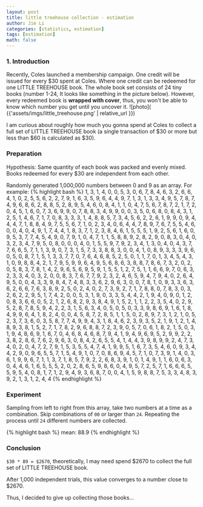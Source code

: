 ```yaml
---
layout: post
title: little treehouse collection - estimation
author: Jie Li
categories: [statistics, estimation]
tags: [estimation]
math: false
---
```


### 1. Introduction
Recently, Coles launched a membership campaign. One credit will be issued for every $30 spent at Coles. Where one credit can be redeemed for one LITTLE TREEHOUSE book. The whole book set consists of 24 tiny books (number 1-24, It looks like something in the picture below). However, every redeemed book is **wrapped with cover**, thus, you won't be able to know which number you get until you uncover it.
![photo]( {{'assets/imgs/little_treehouse.png' | relative_url }})

I am curious about roughly how much you gonna spend at Coles to collect a full set of LITTLE TREEHOUSE book (a single transaction of $30 or more but less than $60 is calculated as $30).

### Preparation
Hypothesis: Same quantity of each book was packed and evenly mixed. Books redeemed for every $30 are independent from each other.

Randomly generated 1,000,000 numbers between 0 and 9 as an array. For example:
{% highlight bash %}
1, 3, 1, 4, 0, 0, 5, 3, 0, 6, 7, 8, 4, 6, 3, 2, 6, 6, 4, 1, 0, 2, 5, 5, 6, 2, 2, 7, 9, 1, 6, 3, 5, 9, 6, 4, 4, 9, 7, 1, 3, 1, 3, 3, 4, 9, 5, 7, 8, 7, 4, 9, 6, 8, 6, 2, 8, 8, 5, 2, 8, 9, 5, 4, 6, 0, 8, 4, 1, 1, 0, 4, 7, 5, 6, 7, 8, 7, 2, 1, 7, 2, 0, 4, 5, 1, 6, 0, 7, 3, 6, 9, 9, 0, 7, 8, 8, 3, 4, 9, 9, 0, 0, 3, 5, 0, 6, 8, 0, 8, 4, 3, 1, 2, 5, 1, 4, 6, 7, 1, 7, 0, 8, 3, 3, 3, 1, 4, 8, 8, 5, 7, 3, 4, 5, 6, 2, 2, 6, 1, 9, 9, 0, 9, 4, 4, 4, 7, 1, 8, 8, 4, 9, 7, 5, 5, 6, 7, 1, 0, 2, 3, 4, 0, 6, 4, 4, 7, 8, 9, 7, 6, 7, 5, 5, 4, 6, 0, 0, 4, 0, 4, 9, 1, 7, 4, 4, 1, 8, 3, 7, 1, 2, 3, 8, 4, 6, 1, 5, 5, 5, 1, 9, 2, 5, 6, 1, 6, 0, 9, 5, 3, 7, 7, 4, 5, 4, 9, 0, 7, 9, 1, 0, 4, 7, 1, 1, 5, 8, 8, 9, 2, 8, 2, 9, 0, 8, 3, 0, 4, 0, 3, 2, 3, 4, 7, 9, 5, 0, 8, 0, 0, 0, 4, 0, 1, 5, 5, 9, 7, 9, 2, 3, 4, 1, 3, 0, 4, 0, 4, 3, 7, 7, 6, 6, 5, 7, 1, 1, 3, 9, 0, 7, 3, 1, 5, 7, 3, 3, 8, 8, 3, 0, 0, 4, 1, 0, 8, 9, 3, 3, 3, 9, 6, 0, 5, 0, 8, 7, 1, 5, 1, 3, 3, 7, 7, 0, 7, 6, 4, 6, 8, 5, 2, 5, 0, 1, 1, 7, 0, 1, 3, 4, 5, 4, 3, 1, 0, 9, 8, 8, 4, 2, 1, 7, 9, 5, 9, 9, 6, 4, 9, 5, 6, 8, 6, 3, 8, 8, 7, 8, 6, 7, 3, 2, 0, 2, 0, 5, 8, 3, 7, 8, 1, 4, 2, 9, 6, 5, 6, 9, 5, 9, 1, 5, 5, 1, 2, 7, 5, 1, 1, 6, 6, 9, 7, 0, 6, 3, 2, 3, 3, 4, 0, 3, 2, 0, 0, 8, 3, 7, 6, 7, 7, 9, 2, 3, 2, 4, 6, 5, 9, 4, 7, 9, 4, 0, 2, 6, 4, 9, 5, 0, 0, 4, 3, 3, 9, 8, 4, 7, 4, 8, 3, 3, 6, 2, 9, 6, 3, 0, 0, 7, 8, 1, 0, 9, 3, 3, 6, 3, 6, 2, 6, 6, 7, 6, 3, 8, 9, 2, 5, 0, 2, 4, 0, 2, 7, 3, 9, 2, 7, 1, 7, 8, 8, 0, 7, 8, 3, 0, 3, 2, 6, 2, 2, 9, 5, 1, 7, 4, 2, 0, 0, 5, 3, 1, 9, 0, 3, 3, 5, 4, 4, 2, 1, 9, 4, 0, 9, 0, 1, 2, 0, 8, 3, 6, 6, 0, 5, 2, 1, 2, 6, 8, 2, 9, 3, 8, 4, 9, 1, 5, 2, 1, 1, 2, 2, 3, 5, 4, 0, 2, 9, 5, 2, 8, 7, 8, 5, 9, 4, 2, 2, 3, 1, 5, 6, 3, 4, 0, 5, 0, 5, 0, 3, 3, 9, 8, 6, 9, 1, 6, 1, 8, 4, 9, 9, 6, 4, 1, 8, 2, 4, 0, 0, 4, 5, 8, 7, 2, 8, 5, 1, 1, 5, 0, 2, 8, 9, 7, 3, 1, 2, 1, 0, 5, 2, 3, 7, 3, 6, 0, 3, 5, 8, 7, 7, 4, 9, 9, 4, 3, 1, 8, 4, 6, 2, 3, 9, 3, 5, 2, 1, 9, 1, 2, 1, 4, 8, 9, 3, 8, 1, 5, 2, 7, 1, 7, 8, 2, 9, 6, 8, 8, 7, 2, 3, 9, 0, 5, 7, 0, 6, 1, 8, 2, 1, 5, 0, 3, 1, 9, 4, 8, 6, 9, 1, 6, 7, 0, 4, 6, 8, 4, 6, 8, 7, 9, 4, 1, 9, 4, 9, 6, 9, 5, 2, 9, 9, 2, 2, 3, 8, 2, 8, 6, 7, 6, 2, 9, 6, 3, 0, 8, 4, 2, 6, 5, 5, 4, 1, 4, 4, 3, 9, 8, 9, 9, 2, 4, 7, 3, 4, 0, 2, 0, 4, 7, 2, 7, 9, 1, 5, 3, 5, 5, 4, 7, 4, 1, 9, 9, 5, 1, 6, 7, 3, 5, 4, 6, 0, 9, 3, 4, 4, 2, 9, 0, 9, 6, 5, 5, 7, 1, 5, 4, 9, 1, 0, 7, 0, 8, 6, 9, 4, 5, 7, 1, 0, 7, 3, 9, 1, 4, 0, 3, 6, 1, 9, 9, 6, 7, 1, 1, 3, 7, 1, 8, 5, 7, 9, 2, 2, 6, 8, 3, 9, 1, 0, 1, 4, 9, 1, 1, 6, 0, 6, 3, 0, 4, 4, 6, 1, 6, 5, 5, 5, 2, 0, 2, 8, 6, 5, 9, 8, 6, 0, 4, 9, 5, 7, 2, 5, 7, 1, 6, 6, 6, 5, 5, 9, 5, 4, 0, 8, 1, 7, 1, 2, 9, 4, 9, 3, 6, 8, 7, 0, 0, 4, 1, 5, 9, 8, 8, 7, 5, 3, 3, 4, 8, 3, 9, 2, 1, 3, 1, 2, 4, 4
{% endhighlight %}

### Experiment
Sampling from left to right from this array, take two numbers at a time as a combination. Skip combinations of `00` or larger than `24`. Repeating the process until `24` different numbers are collected.

{% highlight bash %}
mean: 88.9
{% endhighlight %}

### Conclusion
`$30 * 89 = $2670`, theoretically, I may need spend $2670 to collect the full set of LITTLE TREEHOUSE book.

After 1,000 independent trials, this value converges to a number close to $2670.

Thus, I decided to give up collecting those books...
